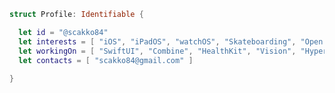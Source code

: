 ```swift
struct Profile: Identifiable {

  let id = "@scakko84"
  let interests = [ "iOS", "iPadOS", "watchOS", "Skateboarding", "Open source" ]
  let workingOn = [ "SwiftUI", "Combine", "HealthKit", "Vision", "Hyperledger Fabric", "Docker" ]
  let contacts = [ "scakko84@gmail.com" ]
  
}
```

<!---
scakko84/scakko84 is a ✨ special ✨ repository because its `README.md` (this file) appears on your GitHub profile.
You can click the Preview link to take a look at your changes.
--->
